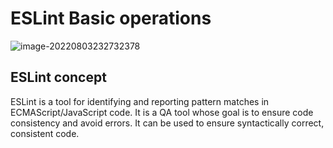 # ESLint Basic operations

![image-20220803232732378](https://gitlab.com/jaqea_project/Pictures/-/raw/master/img/2022/08/3_23_27_32_image-20220803232732378.png)

## ESLint concept

ESLint is a tool for identifying and reporting pattern matches in ECMAScript/JavaScript code. It is a QA tool whose goal is to ensure code consistency and avoid errors. It can be used to ensure syntactically correct, consistent code.
